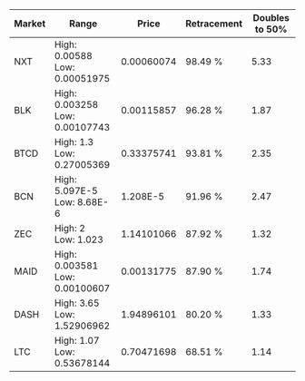 | Market | Range | Price| Retracement | Doubles to 50% |
| --- | --- | --- | --- | --- |
| NXT | High: 0.00588<br />Low: 0.00051975 | 0.00060074 | 98.49 % | 5.33 |
| BLK | High: 0.003258<br />Low: 0.00107743 | 0.00115857 | 96.28 % | 1.87 |
| BTCD | High: 1.3<br />Low: 0.27005369 | 0.33375741 | 93.81 % | 2.35 |
| BCN | High: 5.097E-5<br />Low: 8.68E-6 | 1.208E-5 | 91.96 % | 2.47 |
| ZEC | High: 2<br />Low: 1.023 | 1.14101066 | 87.92 % | 1.32 |
| MAID | High: 0.003581<br />Low: 0.00100607 | 0.00131775 | 87.90 % | 1.74 |
| DASH | High: 3.65<br />Low: 1.52906962 | 1.94896101 | 80.20 % | 1.33 |
| LTC | High: 1.07<br />Low: 0.53678144 | 0.70471698 | 68.51 % | 1.14 |
